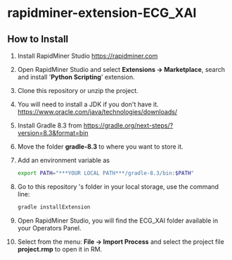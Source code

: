 # rapidminer-extension-ECG_XAI

## How to Install

1. Install RapidMiner Studio https://rapidminer.com

2. Open RapidMiner Studio and select **Extensions -> Marketplace**, search and install '**Python Scripting**' extension. 

3. Clone this repository or unzip the project.

4. You will need to install a JDK if you don't have it. https://www.oracle.com/java/technologies/downloads/

5. Install Gradle 8.3 from https://gradle.org/next-steps/?version=8.3&format=bin

6. Move the folder **gradle-8.3** to where you want to store it.

7. Add an environment variable as

   ```sh
   export PATH="***YOUR LOCAL PATH***/gradle-8.3/bin:$PATH"
   ```

8. Go to this repository 's folder in your local storage, use the command line: 

   ```sh
   gradle installExtension
   ```

9. Open RapidMiner Studio, you will find the ECG_XAI folder available in your Operators Panel.

10. Select from the menu: **File -> Import Process** and select the project file **project.rmp** to open it in RM.
